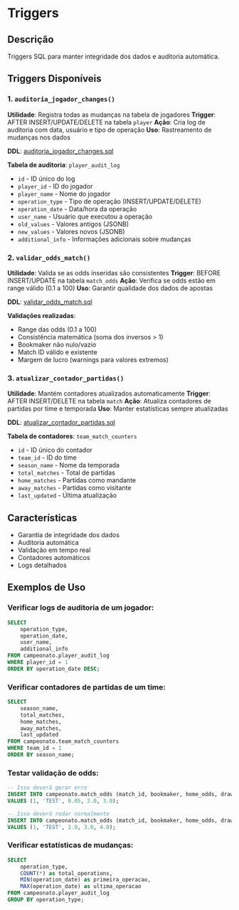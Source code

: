 # Triggers

## Descrição
Triggers SQL para manter integridade dos dados e auditoria automática.

## Triggers Disponíveis

### 1. `auditoria_jogador_changes()`
**Utilidade**: Registra todas as mudanças na tabela de jogadores
**Trigger**: AFTER INSERT/UPDATE/DELETE na tabela `player`
**Ação**: Cria log de auditoria com data, usuário e tipo de operação
**Uso**: Rastreamento de mudanças nos dados

**DDL**: [auditoria_jogador_changes.sql](./auditoria_jogador_changes.sql)

**Tabela de auditoria**: `player_audit_log`
- `id` - ID único do log
- `player_id` - ID do jogador
- `player_name` - Nome do jogador
- `operation_type` - Tipo de operação (INSERT/UPDATE/DELETE)
- `operation_date` - Data/hora da operação
- `user_name` - Usuário que executou a operação
- `old_values` - Valores antigos (JSONB)
- `new_values` - Valores novos (JSONB)
- `additional_info` - Informações adicionais sobre mudanças

### 2. `validar_odds_match()`
**Utilidade**: Valida se as odds inseridas são consistentes
**Trigger**: BEFORE INSERT/UPDATE na tabela `match_odds`
**Ação**: Verifica se odds estão em range válido (0.1 a 100)
**Uso**: Garantir qualidade dos dados de apostas

**DDL**: [validar_odds_match.sql](./validar_odds_match.sql)

**Validações realizadas**:
- Range das odds (0.1 a 100)
- Consistência matemática (soma dos inversos > 1)
- Bookmaker não nulo/vazio
- Match ID válido e existente
- Margem de lucro (warnings para valores extremos)

### 3. `atualizar_contador_partidas()`
**Utilidade**: Mantém contadores atualizados automaticamente
**Trigger**: AFTER INSERT/DELETE na tabela `match`
**Ação**: Atualiza contadores de partidas por time e temporada
**Uso**: Manter estatísticas sempre atualizadas

**DDL**: [atualizar_contador_partidas.sql](./atualizar_contador_partidas.sql)

**Tabela de contadores**: `team_match_counters`
- `id` - ID único do contador
- `team_id` - ID do time
- `season_name` - Nome da temporada
- `total_matches` - Total de partidas
- `home_matches` - Partidas como mandante
- `away_matches` - Partidas como visitante
- `last_updated` - Última atualização

## Características
- Garantia de integridade dos dados
- Auditoria automática
- Validação em tempo real
- Contadores automáticos
- Logs detalhados

## Exemplos de Uso

### Verificar logs de auditoria de um jogador:
```sql
SELECT 
    operation_type,
    operation_date,
    user_name,
    additional_info
FROM campeonato.player_audit_log
WHERE player_id = 1
ORDER BY operation_date DESC;
```

### Verificar contadores de partidas de um time:
```sql
SELECT 
    season_name,
    total_matches,
    home_matches,
    away_matches,
    last_updated
FROM campeonato.team_match_counters
WHERE team_id = 1
ORDER BY season_name;
```

### Testar validação de odds:
```sql
-- Isso deverá gerar erro
INSERT INTO campeonato.match_odds (match_id, bookmaker, home_odds, draw_odds, away_odds)
VALUES (1, 'TEST', 0.05, 2.0, 3.0);

-- Isso deverá rodar normalmente
INSERT INTO campeonato.match_odds (match_id, bookmaker, home_odds, draw_odds, away_odds)
VALUES (1, 'TEST', 2.0, 3.0, 4.0);
```

### Verificar estatísticas de mudanças:
```sql
SELECT 
    operation_type,
    COUNT(*) as total_operations,
    MIN(operation_date) as primeira_operacao,
    MAX(operation_date) as ultima_operacao
FROM campeonato.player_audit_log
GROUP BY operation_type;
``` 